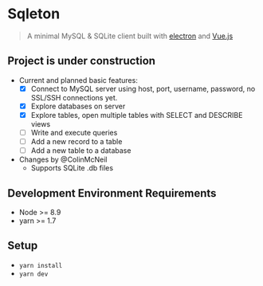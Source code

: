 # Sqleton
> A minimal MySQL & SQLite client built with [electron](https://electronjs.org/) and [Vue.js](https://vuejs.org/)

## Project is under construction
- Current and planned basic features:
  + [x] Connect to MySQL server using host, port, username, password, no SSL/SSH connections yet.
  + [x] Explore databases on server
  + [x] Explore tables, open multiple tables with SELECT and DESCRIBE views
  + [ ] Write and execute queries
  + [ ] Add a new record to a table
  + [ ] Add a new table to a database
- Changes by @ColinMcNeil
  * Supports SQLite .db files

## Development Environment Requirements
- Node >= 8.9
- yarn >= 1.7

## Setup
- `yarn install`
- `yarn dev`
